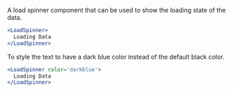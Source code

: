 A load spinner component that can be used to show the loading state of the data.
```jsx
<LoadSpinner>
  Loading Data
</LoadSpinner>
```

To style the text to have a dark blue color instead of the default black color.
```jsx
<LoadSpinner color='darkblue'>
  Loading Data
</LoadSpinner>
```